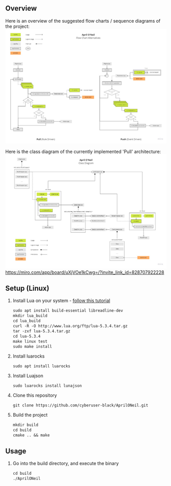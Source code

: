 ## Overview
Here is an overview of the suggested flow charts / sequence diagrams of the project:
![April ONeil - Flow Chart Alternatives](docs/img/April%20ONeil%20-%20Flow%20Chart%20Alternatives.jpg)

Here is the class diagram of the currently implemented 'Pull' architecture:
![April ONeil - Class Diagram](docs/img/April%20ONeil%20-%20Class%20Diagram.jpg)
https://miro.com/app/board/uXjVOe1kCwg=/?invite_link_id=828707922228
   
   ## Setup (Linux)
1) Install Lua on your system - [follow this tutorial](https://www.tecmint.com/install0lua0in-centos-ubuntu-linux)
    ```shell
   sudo apt install build-essential libreadline-dev
   mkdir lua_build
   cd lua_build
   curl -R -O http://www.lua.org/ftp/lua-5.3.4.tar.gz
   tar -zxf lua-5.3.4.tar.gz
   cd lua-5.3.4
   make linux test
   sudo make install
    ```
2) Install luarocks
   ```shell
   sudo apt install luarocks
   ```
3) Install Luajson
   ```shell
   sudo luarocks install lunajson
   ```
4) Clone this repository
   ```shell
   git clone https://github.com/cyberuser-black/AprilONeil.git
   ```
5) Build the project
   ```shell
   mkdir build
   cd build
   cmake .. && make
   ```

## Usage
1) Go into the build directory, and execute the binary
   ```shell
   cd build
   ./AprilONeil
   ```
   
